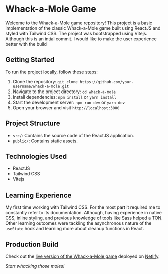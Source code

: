 # Whack-a-Mole Game

Welcome to the Whack-a-Mole game repository! This project is a basic implementation of the classic Whack-a-Mole game built using ReactJS and styled with Tailwind CSS. The project was bootstrapped using Vitejs.
Although this is an intial commit. I would like to make the user experience better with the build

## Getting Started

To run the project locally, follow these steps:

1. Clone the repository: `git clone https://github.com/your-username/whack-a-mole.git`
2. Navigate to the project directory: `cd whack-a-mole`
3. Install dependencies: `npm install` or `yarn install`
4. Start the development server: `npm run dev` or `yarn dev`
5. Open your browser and visit `http://localhost:3000`

## Project Structure

- `src/`: Contains the source code of the ReactJS application.
- `public/`: Contains static assets.

## Technologies Used

- ReactJS
- Tailwind CSS
- Vitejs

## Learning Experience

My first time working with Tailwind CSS. For the most part it required me to constantly refer to its documentation. Although, having experience in native CSS, inline styling, and previous knowledge of tools like Sass helped a TON. Other learning outcomes were tackling the asynchronous nature of the `useState` hook and learning more about cleanup functions in React. 

## Production Build

Check out the [live version of the Whack-a-Mole game](https://whackthemole.netlify.app/) deployed on [Netlify](https://www.netlify.com/).

*Start whacking those moles!*



